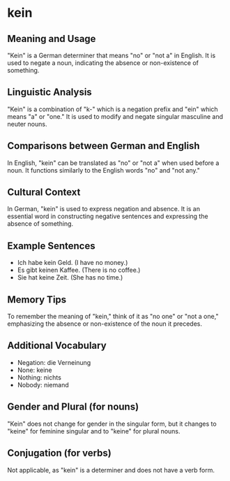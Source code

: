 # kein
## Meaning and Usage
"Kein" is a German determiner that means "no" or "not a" in English. It is used to negate a noun, indicating the absence or non-existence of something.

## Linguistic Analysis
"Kein" is a combination of "k-" which is a negation prefix and "ein" which means "a" or "one." It is used to modify and negate singular masculine and neuter nouns.

## Comparisons between German and English
In English, "kein" can be translated as "no" or "not a" when used before a noun. It functions similarly to the English words "no" and "not any."

## Cultural Context
In German, "kein" is used to express negation and absence. It is an essential word in constructing negative sentences and expressing the absence of something.

## Example Sentences
- Ich habe kein Geld. (I have no money.)
- Es gibt keinen Kaffee. (There is no coffee.)
- Sie hat keine Zeit. (She has no time.)

## Memory Tips
To remember the meaning of "kein," think of it as "no one" or "not a one," emphasizing the absence or non-existence of the noun it precedes.

## Additional Vocabulary
- Negation: die Verneinung
- None: keine
- Nothing: nichts
- Nobody: niemand

## Gender and Plural (for nouns)
"Kein" does not change for gender in the singular form, but it changes to "keine" for feminine singular and to "keine" for plural nouns.

## Conjugation (for verbs)
Not applicable, as "kein" is a determiner and does not have a verb form.
